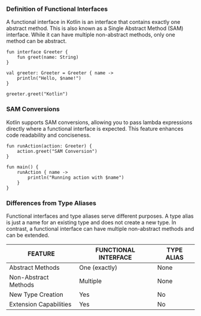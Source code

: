 ### Definition of Functional Interfaces
A functional interface in Kotlin is an interface that contains exactly one abstract method. This is also known as a Single Abstract Method (SAM) interface. While it can have multiple non-abstract methods, only one method can be abstract.
```
fun interface Greeter {
    fun greet(name: String)
}
```
```
val greeter: Greeter = Greeter { name -> 
    println("Hello, $name!")
}
```
```
greeter.greet("Kotlin")
```
### SAM Conversions
Kotlin supports SAM conversions, allowing you to pass lambda expressions directly where a functional interface is expected. This feature enhances code readability and conciseness.
```
fun runAction(action: Greeter) {
    action.greet("SAM Conversion")
}

fun main() {
    runAction { name -> 
        println("Running action with $name")
    }
}
```
### Differences from Type Aliases
Functional interfaces and type aliases serve different purposes. A type alias is just a name for an existing type and does not create a new type. In contrast, a functional interface can have multiple non-abstract methods and can be extended.

| FEATURE                | FUNCTIONAL INTERFACE | TYPE ALIAS |
|------------------------|----------------------|------------|
| Abstract Methods       | One (exactly)        | None       |
| Non-Abstract Methods   | Multiple             | None       |
| New Type Creation      | Yes                  | No         |
| Extension Capabilities | Yes                  | No         |
